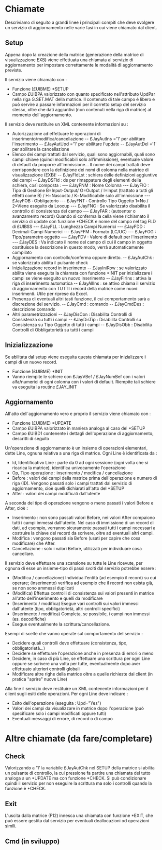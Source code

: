 # Chiamate
Descriviamo di seguito a grandi linee i principali compiti che deve svolgere un servizio di aggiornamento nelle varie fasi in cui viene chiamato dal client.

## Setup
Appena dopo la creazione della matrice (generazione della matrice di visualizzazione EXB) viene effettuata una chiamata al servizio di aggiornamento per impostare correttamente le modalità di aggiornamento previste.

Il servizio viene chiamato con : 

- Funzione (£UIBME) \*SETUP
- Campo £UIBPA valorizzato con quanto specificato nell'attributo UpdPar nella riga G.SET.MAT della matrice. Il contenuto di tale campo è libero e può servire a passare informazioni per il corretto setup del servizio stesso, oltre che dati aggiuntivi (non contenuti nella riga di matrice) al momento dell'aggiornamento.


Il servizio deve restituire un XML contenente informazioni su : 

- Autorizzazione ad effettuare le operazioni di inserimento/modifica/cancellazione
-- £JayAutIns ='1' per abilitare l'inserimento
-- £JayAutUpd ='1' per abilitare l'update
-- £JayAutDel ='1' per abilitare la cancellazione
- Elenco dei campi trattati dal servizio, quali sono aggiornabili, quali sono campi chiave (quindi modificabili solo all'immissione), eventuale valore di default da proporre all'immissione... Il nome dei campi trattati deve corrispondere con la definizione dei nomi di colonna nella matrice di visualizzazione (EXB)!
-- £JayFldLst  :  schiera delle definizioni aggiuntive dei campi
-- £JayDSFld   :  ds per rimappatura degli elementi della schiera, così composta : 
--- £JayFNM  :  Nome Colonna
--- £JayFIO  :  Tipo di Gestione B=Input-Output/ O=Output / I=Input (trattato a tutti gli effetti come B) / H=Nascosto / K=Modificabile solo all'immissione
--- £JayFOB  :  Obbligatorio
--- £JayFNT  :  Controllo Tipo Oggetto 1=No / 2=Viene eseguito da Loocup
--- £JayFNC  :  Se valorizzato disabilita il controllo di consistenza del campo
--- £JayFAR  :  (autoenter o avanzamento record) Quando si conferma la cella viene richiamato il servizio di update con funzione \*CHECK e nome del campo nel tag FLD di £UIBSS
--- £JayFLL  :  Lunghezza Campi Numerici
--- £JayFDD  :  Decimali Campi Numerici
--- £JayFFM  :  Formato (LC/UC)
--- £JayFOG  :  Tipo/parametro oggetto
--- £JayFDV  :  Valore di default per l'inserimento
--- £JayDES  :  Va indicato il nome del campo di cui il campo in oggetto costituisce la descrizione in questo modo, verrà automaticamente compilato
- Aggiornamento con controllo/conferma oppure diretto.
-- £JayAutChk  :  se valorizzato abilita il pulsante check
- Inizializzazione record in inserimento
-- £JayIniRow  :  se valorizzato abilita viene eseguita la chiamata con funzione \*INIT per inizializzare i campi se viene eseguito un nuovo inserimento
-- £JayFirIns  :  attiva la riga di inserimento automatica
-- £JayAllIns  :  se attivo chiama il servizio di aggiornamento con TUTTI i record della matrice come nuovi inserimenti. Utile per riprese da Excel.
- Presenza di eventuali altri tasti funzione, il cui comportamento sarà a discrezione del servizio.
-- £JayCmd     :  comando
-- £JayCmdDes  :  descrizione comando
- Altri parametrizzazioni
-- £JayDisCon  :  Disabilita Controlli di Consistenza su tutti i campi
-- £JayDisTip  :  Disabilita Controlli su Consistenza su Tipo Oggetto di tutti i campi
-- £JayDisObb  :  Disabilita Controlli di Obbligatorietà su tutti i campi


## Inizializzazione
Se abilitata dal setup viene eseguita questa chiamata per inizializzare i campi di un nuovo record.

- Funzione (£UIBME) \*INIT
- Vanno riempite le schiere con £JayVBef / £JayNumBef con i valori alfa/numerici di ogni colonna con i valori di default. Riempite tali schiere va eseguita la routine £JAY_INIT


## Aggiornamento
All'atto dell'aggiornamento vero e proprio il servizio viene chiamato con : 

- Funzione (£UIBME) \*UPDATE
- Campo £UIBPA valorizzato in maniera analoga al caso del \*SETUP
- Campo £UIBD1 contenente i dettagli dell'operazione di aggiornamento, descritti di seguito


Un'operazione di aggiornamento è un insieme di operazioni elementari, dette Line, ognuna relativa a una riga di matrice.
Ogni Line è identificata da : 

- Id, Identificativo Line :  parte da 0 ad ogni sessione (ogni volta che si ricarica la matrice), identifica univocamente l'operazione
- Op, Tipo operazione :  inserimento / modifica / cancellazione
- Before :  valori dei campi della matrice prima dell'operazione e numero di riga (ID). Vengono passati solo i campi trattati dal servizio di aggiornamento, cioè quelli dichiarati all'atto del \*SETUP
- After :  valori dei campi modificati dall'utente


A seconda del tipo di operazione vengono o meno passati i valori Before e After, cioè : 

- Inserimento :  non sono passati valori Before, nei valori After compaiono tutti i campi immessi dall'utente. Nel caso di immissione di un record di dati, ad esempio, verranno sicuramente passati tutti i campi necessari a costruire la chiave del record da scrivere, oltre ad eventuali altri campi.
- Modifica :  vengono passati sia Before (usati per capire che cosa modificare) che After.
- Cancellazione :  solo i valori Before, utilizzati per individuare cosa cancellare.


Il servizio deve effettuare una scansione su tutte le Line ricevute, per ognuna di esse un insieme-tipo di passi svolti dal servizio potrebbe essere : 

- (Modifica / cancellazione) Individua l'entità (ad esempio il record) su cui operare; (inserimento) verifica ad esempio che il record non esista già, se non sono ammessi duplicati
- (Modifica) Effettua controlli di consistenza sui valori presenti in matrice all'atto dell'inserimento e quelli da modificare
- (Inserimento / modifica) Esegue vari controlli sui valori immessi dall'utente (tipo, obbligatorietà, altri controlli specifici)
- (Inserimento / modifica) Completa, se possibile, i campi non immessi (es. decodifiche)
- Esegue eventualmente la scrittura/cancellazione.


Esempi di scelte che vanno operate sul comportamento del servizio : 

- Decidere quali controlli deve effettuare (consistenza, tipo, obbligatorietà...)
- Decidere se effettuare l'operazione anche in presenza di errori o meno
- Decidere, in caso di più Line, se effettuare una scrittura per ogni Line oppure se scrivere una volta per tutte, eventualmente dopo aver effettuato ulteriori controlli globali
- Modificare altre righe della matrice oltre a quelle richieste dal client (in pratica "aprire" nuove Line)


Alla fine il servizio deve restituire un XML contenente informazioni per il client sugli esiti delle operazioni. Per ogni Line deve indicare : 

- Esito dell'operazione (eseguita :  Upd="Yes")
- Valori dei campi da visualizzare in matrice dopo l'operazione (può specificare solo i campi modificati oppure tutti)
- Eventuali messaggi di errore, di record o di campo


# Altre chiamate (da fare/completare)
## Check
Valorizzando a '1' la variabile £JayAutChk nel SETUP della matrice si abilita un pulsante di controllo, la cui pressione fa partire una chiamata del tutto analoga a un \*UPDATE ma con funzione \*CHECK.
Si può condizionare quindi il servizio per non eseguire la scrittura ma solo i controlli quando la funzione è \*CHECK.

## Exit
L'uscita dalla matrice (F12) innesca una chiamata con funzione \*EXIT, che può essere gestita dal servizio per eventuali deallocazioni od operazioni simili.

## Cmd (in sviluppo)

